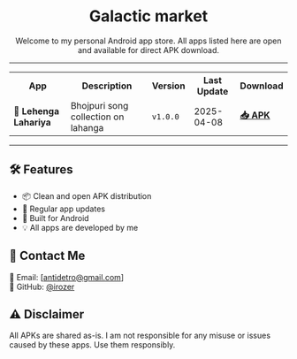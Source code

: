 <h1 align="center">Galactic market</h1>

<p align="center">Welcome to my personal Android app store. All apps listed here are open and available for direct APK download.</p>

---

<table>
  <tr>
    <th>App</th>
    <th>Description</th>
    <th>Version</th>
    <th>Last Update</th>
    <th>Download</th>
  </tr>
  <tr>
    <td><b>🔹 Lehenga Lahariya</b></td>
    <td>Bhojpuri song collection on lahanga</td>
    <td><code>v1.0.0</code></td>
    <td>2025-04-08</td>
    <td><a href="apk/Lehenga_Lahariya.apk"><b>📥 APK</b></a></td>
  </tr>
</table>

---

## 🛠 Features

- 📦 Clean and open APK distribution
- 🔄 Regular app updates
- 📱 Built for Android
- 💡 All apps are developed by me


## 💬 Contact Me

📧 Email: [antidetro@gmail.com]  
🐙 GitHub: [@irozer](https://github.com/irozer)


## ⚠️ Disclaimer

All APKs are shared as-is. I am not responsible for any misuse or issues caused by these apps. Use them responsibly.
